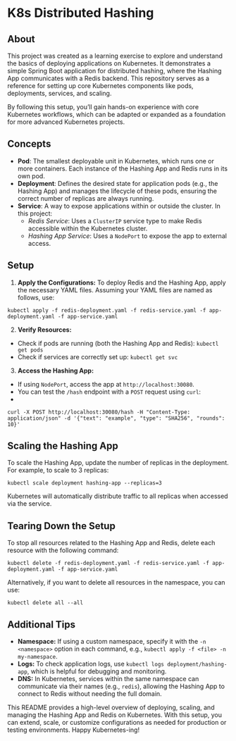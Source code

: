 # K8s Distributed Hashing

## About

This project was created as a learning exercise to explore and understand the basics of deploying applications on Kubernetes. It
demonstrates a simple Spring Boot application for distributed hashing, where the Hashing App communicates with a Redis backend. This
repository serves as a reference for setting up core Kubernetes components like pods, deployments, services, and scaling.

By following this setup, you’ll gain hands-on experience with core Kubernetes workflows, which can be adapted or expanded as a foundation
for more advanced Kubernetes projects.

## Concepts

* **Pod**: The smallest deployable unit in Kubernetes, which runs one or more containers. Each instance of the Hashing App and Redis runs in
  its own pod.
* **Deployment**: Defines the desired state for application pods (e.g., the Hashing App) and manages the lifecycle of these pods, ensuring
  the correct number of replicas are always running.
* **Service**: A way to expose applications within or outside the cluster. In this project:
    * _Redis Service_: Uses a `ClusterIP` service type to make Redis accessible within the Kubernetes cluster.
    * _Hashing App Service_: Uses a `NodePort` to expose the app to external access.

## Setup

1. **Apply the Configurations:** To deploy Redis and the Hashing App, apply the necessary YAML files. Assuming your YAML files are named as
   follows, use:

```shell
kubectl apply -f redis-deployment.yaml -f redis-service.yaml -f app-deployment.yaml -f app-service.yaml
```

2. **Verify Resources:**

* Check if pods are running (both the Hashing App and Redis): `kubectl get pods`
* Check if services are correctly set up: `kubectl get svc`

3. **Access the Hashing App:**

* If using `NodePort`, access the app at `http://localhost:30080`.
* You can test the `/hash` endpoint with a `POST` request using `curl`:
*

```shell
curl -X POST http://localhost:30080/hash -H "Content-Type: application/json" -d '{"text": "example", "type": "SHA256", "rounds": 10}'
```

## Scaling the Hashing App

To scale the Hashing App, update the number of replicas in the deployment. For example, to scale to 3 replicas:

```shell
kubectl scale deployment hashing-app --replicas=3
```

Kubernetes will automatically distribute traffic to all replicas when accessed via the service.

## Tearing Down the Setup

To stop all resources related to the Hashing App and Redis, delete each resource with the following command:

```shell
kubectl delete -f redis-deployment.yaml -f redis-service.yaml -f app-deployment.yaml -f app-service.yaml
```

Alternatively, if you want to delete all resources in the namespace, you can use:

```shell
kubectl delete all --all
```

## Additional Tips

* **Namespace:** If using a custom namespace, specify it with the `-n <namespace>` option in each command, e.g.,
  `kubectl apply -f <file> -n my-namespace`.
* **Logs:** To check application logs, use `kubectl logs deployment/hashing-app`, which is helpful for debugging and monitoring.
* **DNS:** In Kubernetes, services within the same namespace can communicate via their names (e.g., `redis`), allowing the Hashing App to
  connect to Redis without needing the full domain.

This README provides a high-level overview of deploying, scaling, and managing the Hashing App and Redis on Kubernetes. With this setup, you
can extend, scale, or customize configurations as needed for production or testing environments. Happy Kubernetes-ing!